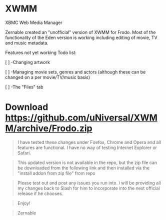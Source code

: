 XWMM
=

XBMC Web Media Manager

Zernable created an "unofficial" version of XWMM for Frodo. Most of the functionality of the Eden version is working including editing of movie, TV and music metadata.

Features not yet working Todo list:

[ ] -Changing artwork

[ ] -Managing movie sets, genres and actors (although these can be changed on a per movie/TV/music basis)

[ ] -The "Files" tab

Download https://github.com/uNiversaI/XWMM/archive/Frodo.zip
========

>I have tested these changes under Firefox, Chrome and Opera and all features are functional. I have no way of testing Internet Explorer or Safari.

>This updated version is not available in the repo, but the zip file can be downloaded from the following link and then installed via the "install addon from zip file" from repo

>Please test out and post any issues you run into. I will be providing all my changes back to Slash for him to incorporate into the next official release if he chooses.

>Enjoy!

> Zernable
